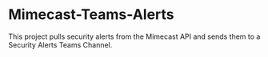 # Mimecast-Teams-Alerts
This project pulls security alerts from the Mimecast API and sends them to a Security Alerts Teams Channel.
